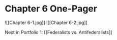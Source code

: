 # Chapter 6 One-Pager
![[Chapter 6-1.jpg]]
![[Chapter 6-2.jpg]]

Next in Portfolio 1: [[Federalists vs. Antifederalists]]